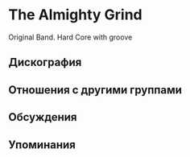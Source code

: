 # The Almighty Grind

Original Band. Hard Core with groove

## Дискография


## Отношения с другими группами


## Обсуждения


## Упоминания

